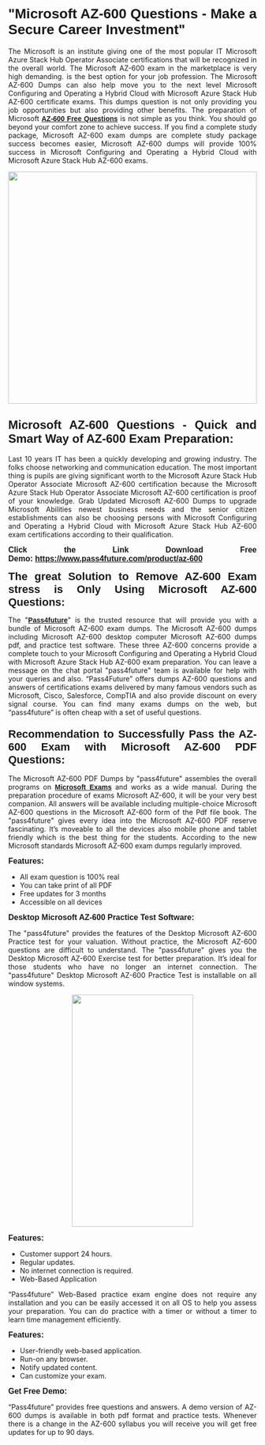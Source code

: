 
<h1 style="text-align: justify;"><span style="font-family:Tahoma,Geneva,sans-serif;"><strong>"Microsoft AZ-600 Questions - Make a Secure Career Investment"</strong></span></h1>

<p style="text-align: justify;">The Microsoft is an institute giving one of the most popular IT Microsoft Azure Stack Hub Operator Associate certifications that will be recognized in the overall world. The Microsoft AZ-600 exam in the marketplace is very high demanding. is the best option for your job profession. The Microsoft AZ-600 Dumps can also help move you to the next level Microsoft Configuring and Operating a Hybrid Cloud with Microsoft Azure Stack Hub AZ-600 certificate exams. This dumps question is not only providing you job opportunities but also providing other benefits. The preparation of Microsoft <span style="font-family:Tahoma,Geneva,sans-serif;"><strong><a href="https://www.pass4future.com/questions/microsoft/az-600">AZ-600 Free Questions</a></strong></span> is not simple as you think. You should go beyond your comfort zone to achieve success. If you find a complete study package, Microsoft AZ-600 exam dumps are complete study package success becomes easier, Microsoft AZ-600 dumps will provide 100% success in Microsoft Configuring and Operating a Hybrid Cloud with Microsoft Azure Stack Hub AZ-600 exams.</p>

<p style="text-align: justify;"><a href="https://www.pass4future.com/product/az-600"><img alt="" src="https://lh3.googleusercontent.com/pw/AM-JKLVhEO4I138wJzOepD3laGU-R1M7eT-OTYdow6pCESip26lSeaxxzS9BVWUKuzj1e3L_MoxCfVgBEvV8ODwl1LGzlZbt6HJm3NXXplPwnYiBfuYM_eQCcVVRMaAwHdsl3AhHOZS-up7mzwmd4i4EpEGq=w1112-h625-no?authuser=0" style="width: 100%; height: 470px;" /></a></p>

<h2 style="text-align: justify;"><span style="font-size:24px;"><strong><span style="font-family:Tahoma,Geneva,sans-serif;">Microsoft AZ-600 Questions - Quick and Smart Way of AZ-600 Exam Preparation:</span></strong></span></h2>

<p style="text-align: justify;">Last 10 years IT has been a quickly developing and growing industry. The folks choose networking and communication education. The most important thing is pupils are giving significant worth to the Microsoft Azure Stack Hub Operator Associate Microsoft AZ-600 certification because the Microsoft Azure Stack Hub Operator Associate Microsoft AZ-600 certification is proof of your knowledge. Grab Updated Microsoft AZ-600 Dumps to upgrade Microsoft Abilities newest business needs and the senior citizen establishments can also be choosing persons with Microsoft Configuring and Operating a Hybrid Cloud with Microsoft Azure Stack Hub AZ-600 exam certifications according to their qualification.</p>

<p style="text-align: justify;"><strong><span style="font-family:Lucida Sans Unicode,Lucida Grande,sans-serif;"><span style="font-size:16px;">Click the Link Download Free Demo: <a href="https://www.pass4future.com/product/az-600">https://www.pass4future.com/product/az-600</a></span></span></strong></p>

<p style="text-align: justify;"><strong><span style="font-size:22px;"><span style="font-family:Tahoma,Geneva,sans-serif;">The great Solution to Remove AZ-600 Exam stress is Only Using Microsoft AZ-600 Questions:</span></span></strong></p>

<p style="text-align: justify;">The "<span style="font-family:Lucida Sans Unicode,Lucida Grande,sans-serif;"><a href="https://www.pass4future.com/"><strong>Pass4future</strong></a></span>" is the trusted resource that will provide you with a bundle of Microsoft AZ-600 exam dumps. The Microsoft AZ-600 dumps including Microsoft AZ-600 desktop computer Microsoft AZ-600 dumps pdf, and practice test software. These three AZ-600 concerns provide a complete touch to your Microsoft Configuring and Operating a Hybrid Cloud with Microsoft Azure Stack Hub AZ-600 exam preparation. You can leave a message on the chat portal "pass4future" team is available for help with your queries and also. “Pass4Future” offers dumps AZ-600 questions and answers of certifications exams delivered by many famous vendors such as Microsoft, Cisco, Salesforce, CompTIA and also provide discount on every signal course. You can find many exams dumps on the web, but “pass4future” is often cheap with a set of useful questions.</p>

<h3 style="text-align: justify;"><span style="font-size:22px;"><strong><span style="font-family:Tahoma,Geneva,sans-serif;">Recommendation to Successfully Pass the AZ-600 Exam with Microsoft AZ-600 PDF Questions:</span></strong></span></h3>

<p style="text-align: justify;">The Microsoft AZ-600 PDF Dumps by "pass4future" assembles the overall programs on <span style="font-family:Lucida Sans Unicode,Lucida Grande,sans-serif;"><strong><a href="https://www.pass4future.com/microsoft">Microsoft Exams</a></strong></span> and works as a wide manual. During the preparation procedure of exams Microsoft AZ-600, it will be your very best companion. All answers will be available including multiple-choice Microsoft AZ-600 questions in the Microsoft AZ-600 form of the Pdf file book. The "pass4future" gives every idea into the Microsoft AZ-600 PDF reserve fascinating. It’s moveable to all the devices also mobile phone and tablet friendly which is the best thing for the students. According to the new Microsoft standards Microsoft AZ-600 exam dumps regularly improved.</p>

<p style="text-align: justify;"><span style="font-family:Lucida Sans Unicode,Lucida Grande,sans-serif;"><span style="font-size:16px;"><strong>Features:</strong></span></span></p>

<ul>
	<li style="text-align: justify;">All exam question is 100% real</li>
	<li style="text-align: justify;">You can take print of all PDF</li>
	<li style="text-align: justify;">Free updates for 3 months </li>
	<li style="text-align: justify;">Accessible on all devices</li>
</ul>

<p style="text-align: justify;"><span style="font-family:Tahoma,Geneva,sans-serif;"><span style="font-size:16px;"><strong>Desktop Microsoft AZ-600 Practice Test Software:</strong></span></span></p>

<p style="text-align: justify;">The "pass4future" provides the features of the Desktop Microsoft AZ-600 Practice test for your valuation. Without practice, the Microsoft AZ-600 questions are difficult to understand. The "pass4future" gives you the Desktop Microsoft AZ-600 Exercise test for better preparation. It’s ideal for those students who have no longer an internet connection. The "pass4future" Desktop Microsoft AZ-600 Practice Test is installable on all window systems.</p>

<p style="text-align: center;"><a href="https://www.pass4future.com/product/az-600"><img alt="" src="https://lh3.googleusercontent.com/pw/AM-JKLV3yUm3jiqqIo1xIsj1VJ_UeysYexQY-pRYO0rIFl3vg11QZioN-gzffpw2AfKqFynWuvoXOreWrWS0swpr4xmOSWfwII2jvatteuqrfxiWGFBSHPiZUCoi33jqeymK5dmu-0enyX6tayRCAMHw05jv=s625-no?authuser=0" style="width: 70%; height: 470px;" /></a></p>

<p style="text-align: justify;"><span style="font-size:16px;"><span style="font-family:Lucida Sans Unicode,Lucida Grande,sans-serif;"><strong>Features:</strong></span></span></p>

<ul>
	<li style="text-align: justify;">Customer support 24 hours. </li>
	<li style="text-align: justify;">Regular updates. </li>
	<li style="text-align: justify;">No internet connection is required.</li>
	<li style="text-align: justify;">Web-Based Application</li>
</ul>

<p style="text-align: justify;">“Pass4future” Web-Based practice exam engine does not require any installation and you can be easily accessed it on all OS to help you assess your preparation. You can do practice with a timer or without a timer to learn time management efficiently.</p>

<p style="text-align: justify;"><strong><span style="font-size:16px;"><span style="font-family:Lucida Sans Unicode,Lucida Grande,sans-serif;">Features:</span></span></strong></p>

<ul>
	<li style="text-align: justify;">User-friendly web-based application.</li>
	<li style="text-align: justify;">Run-on any browser. </li>
	<li style="text-align: justify;">Notify updated content.</li>
	<li style="text-align: justify;">Can customize your exam.</li>
</ul>

<p style="text-align: justify;"><span style="font-size:16px;"><span style="font-family:Lucida Sans Unicode,Lucida Grande,sans-serif;"><strong>Get Free Demo:</strong></span></span></p>

<p style="text-align: justify;">“Pass4future” provides free questions and answers. A demo version of AZ-600 dumps is available in both pdf format and practice tests. Whenever there is a change in the AZ-600 syllabus you will receive you will get free updates for up to 90 days. </p>
